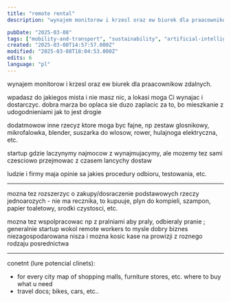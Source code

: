 ```yaml
---
title: "remote rental"
description: "wynajem monitorow i krzesl oraz ew biurek dla praacownikow zdalnych."

pubDate: "2025-03-08"
tags: ["mobility-and-transport", "sustainability", "artificial-intelligence"]
created: "2025-03-08T14:57:57.000Z"
modified: "2025-03-08T18:04:53.000Z"
edits: 6
language: "pl"
---
```


wynajem monitorow i krzesl oraz ew biurek dla praacownikow zdalnych. 

wpadasz do jakiegos mista i nie masz nic, a lokasi moga Ci wynajac i dostarczyc.
dobra marza bo oplaca sie duzo zaplacic za to,  bo mieszkanie z udogodnieniami jak to jest drogie

dodatmowow inne rzecyz ktore moga byc fajne, np zestaw glosnikowy, mikrofalowka, blender, suszarka do wlosow, rower, hulajnoga elektryczna, etc.

startup gdzie laczynymy najmocow z wynajmujacymy, ale mozemy tez sami czesciowo przejmowac z czasem lancychy dostaw

ludzie i firmy maja opinie
sa jakies procedury odbioru, testowania, etc.

---

mozna tez rozszerzyc o zakupy/dosraczenie podstawowych rzeczy jednoarozych - nie ma recznika, to kupuuje, plyn do kompieli, szampon, papier toaletowy, srodki czystosci, etc.

mozna tez wspolpracowac np z pralniami aby praly, odbieraly pranie ;
generalnie startup wokol remote workers to mysle dobry biznes
niezagospodarowana nisza i mozna kosic kase na prowizji z roznego rodzaju posrednictwa

---

conetnt (lure potencial clinets):
- for every city map of shopping malls, furniture stores, etc. where to buy what u need
- travel docs; bikes, cars, etc..
